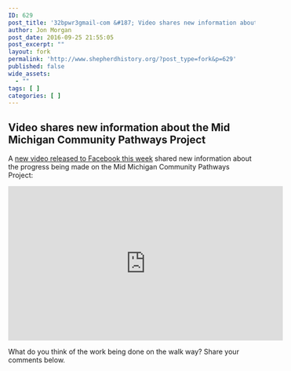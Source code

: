 ```yaml
---
ID: 629
post_title: '32bpwr3gmail-com &#187; Video shares new information about the Mid Michigan Community Pathways Project'
author: Jon Morgan
post_date: 2016-09-25 21:55:05
post_excerpt: ""
layout: fork
permalink: 'http://www.shepherdhistory.org/?post_type=fork&p=629'
published: false
wide_assets:
  - ""
tags: [ ]
categories: [ ]
---
```

## Video shares new information about the Mid Michigan Community Pathways Project
A [new video released to Facebook this week](https://www.facebook.com/201158503231811/videos/1407480132599636/) shared new information about the progress being made on the Mid Michigan Community Pathways Project:

<iframe src="https://www.facebook.com/plugins/video.php?href=https%3A%2F%2Fwww.facebook.com%2F201158503231811%2Fvideos%2F1407480132599636%2F&amp;show_text=0&amp;width=560" width="560" height="315" frameborder="0" scrolling="no" allowfullscreen="allowfullscreen"></iframe>

What do you think of the work being done on the walk way? Share your comments below.